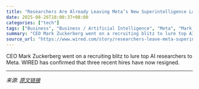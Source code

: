 ```yaml
---
title: "Researchers Are Already Leaving Meta’s New Superintelligence Lab"
date: 2025-08-26T18:00:37+08:00
categories: ["tech"]
tags: ["Business", "Business / Artificial Intelligence", "Meta", "Mark Zuckerberg", "OpenAI", "Sam Altman", "Tesla", "artificial intelligence", "Silicon Valley", "Money Moves"]
summary: "CEO Mark Zuckerberg went on a recruiting blitz to lure top AI researchers to Meta. WIRED has confirmed that three recent hires have now resigned."
source_url: "https://www.wired.com/story/researchers-leave-meta-superintelligence-labs-openai/"
---
```


CEO Mark Zuckerberg went on a recruiting blitz to lure top AI researchers to Meta. WIRED has confirmed that three recent hires have now resigned.

---

*来源: [原文链接](https://www.wired.com/story/researchers-leave-meta-superintelligence-labs-openai/)*

